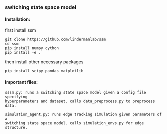 ### switching state space model

#### Installation:
first install ssm
```
git clone https://github.com/lindermanlab/ssm
cd ssm
pip install numpy cython
pip install -e .
```
then install other necessary packages
```
pip install scipy pandas matplotlib
```

#### Important files:
```
sssm.py: runs a switching state space model given a config file specifying 
hyperparameters and dataset. calls data_preprocess.py to preprocess data.

simulation_agent.py: runs edge tracking simulation given parameters of a 
switching state space model. calls simulation_envs.py for edge structure.
```


